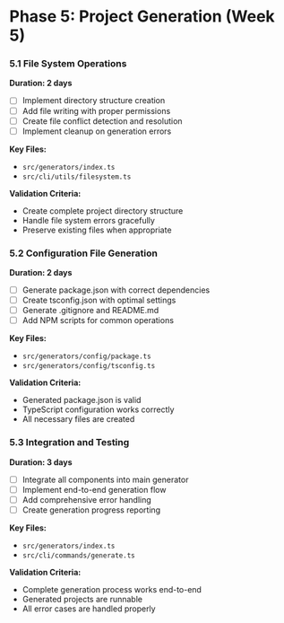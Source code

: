 # Phase 5: Project Generation (Week 5)

### 5.1 File System Operations
**Duration: 2 days**

- [ ] Implement directory structure creation
- [ ] Add file writing with proper permissions
- [ ] Create file conflict detection and resolution
- [ ] Implement cleanup on generation errors

**Key Files:**
- `src/generators/index.ts`
- `src/cli/utils/filesystem.ts`

**Validation Criteria:**
- Create complete project directory structure
- Handle file system errors gracefully
- Preserve existing files when appropriate

### 5.2 Configuration File Generation
**Duration: 2 days**

- [ ] Generate package.json with correct dependencies
- [ ] Create tsconfig.json with optimal settings
- [ ] Generate .gitignore and README.md
- [ ] Add NPM scripts for common operations

**Key Files:**
- `src/generators/config/package.ts`
- `src/generators/config/tsconfig.ts`

**Validation Criteria:**
- Generated package.json is valid
- TypeScript configuration works correctly
- All necessary files are created

### 5.3 Integration and Testing
**Duration: 3 days**

- [ ] Integrate all components into main generator
- [ ] Implement end-to-end generation flow
- [ ] Add comprehensive error handling
- [ ] Create generation progress reporting

**Key Files:**
- `src/generators/index.ts`
- `src/cli/commands/generate.ts`

**Validation Criteria:**
- Complete generation process works end-to-end
- Generated projects are runnable
- All error cases are handled properly
